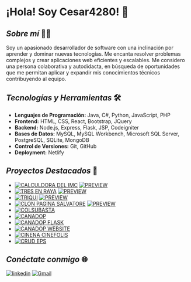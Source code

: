 # ¡Hola! Soy Cesar4280! 👋

## *Sobre mí* 👨‍💻
Soy un apasionado desarrollador de software con una inclinación por aprender y dominar nuevas tecnologías. Me encanta resolver problemas complejos y crear aplicaciones web eficientes y escalables. Me considero una persona colaborativa y autodidacta, en búsqueda de oportunidades que me permitan aplicar y expandir mis conocimientos técnicos contribuyendo al equipo.

## *Tecnologías y Herramientas* 🛠️
- **Lenguajes de Programación:** Java, C#, Python, JavaScript, PHP
- **Frontend:** HTML, CSS, React, Bootstrap, JQuery
- **Backend:** Node.js, Express, Flask, JSP, Codeigniter
- **Bases de Datos:** MySQL, MySQL Workbench, Microsoft SQL Server, PostgreSQL, SQLite, MongoDB
- **Control de Versiones:** Git, GitHub
- **Deployment:** Netlify

## *Proyectos Destacados* 🌟
- [![CALCULDORA DEL IMC](https://img.shields.io/badge/CALCULDORA%20DEL%20IMC-grey?style=for-the-badge&logo=javascript)](https://github.com/Cesar4280/steam-academy/tree/main/body_mass_corporal) [![PREVIEW](https://img.shields.io/badge/PREVISUALIZAR-FFD569?style=for-the-badge)](https://body-mass-corporal.netlify.app/)
- [![TRES EN RAYA](https://img.shields.io/badge/TRES%20EN%20RAYA-E1DCED?style=for-the-badge&logo=bootstrap)](https://github.com/Cesar4280/tic-tac-toe) [![PREVIEW](https://img.shields.io/badge/PREVISUALIZAR-FFD569?style=for-the-badge)](https://tic-tac-toe-vanilla-app.netlify.app/)
- [![TRIQUI](https://img.shields.io/badge/TRIQUI-blue?style=for-the-badge&logo=react)](https://github.com/Cesar4280/dev/tree/main/tic-tac-toe) [![PREVIEW](https://img.shields.io/badge/PREVISUALIZAR-FFD569?style=for-the-badge)](https://tic-tac-toe-by-cesar4280.netlify.app/)
- [![CLON PAGINA SALVATORE](https://img.shields.io/badge/CLON%20PAGINA%20SALVATORE-blue?style=for-the-badge&logo=react)](https://github.com/Cesar4280/pizzeria) [![PREVIEW](https://img.shields.io/badge/PREVISUALIZAR-FFD569?style=for-the-badge)](https://cfajardo.netlify.app/)
- [![COLSUBASTA](https://img.shields.io/badge/COLSUBASTA%20API%20RESTFULL-grey?style=for-the-badge&logo=nodedotjs)](https://github.com/Cesar4280/colsubastas)
- [![CANADOP](https://img.shields.io/badge/CANADOP%20API%20RESTFULL-grey?style=for-the-badge&logo=express)](https://github.com/Cesar4280/canadop-express-restfull-api)
- [![CANADOP FLASK](https://img.shields.io/badge/CANADOP%20API%20FLASK-grey?style=for-the-badge&logo=flask)](https://github.com/Cesar4280/rest-api-flask)
- [![CANADOP WEBSITE](https://img.shields.io/badge/CANADOP%20SITIO%20WEB-grey?style=for-the-badge&logo=codeigniter)](https://github.com/Cesar4280/website-canadop-codeigniter4)
- [![CINENA CINEFOLIS](https://img.shields.io/badge/CINEMA%20CINEFOLIS-grey?style=for-the-badge&logo=python&logoColor=skyblue)](https://github.com/Cesar4280/cine)
- [![CRUD EPS](https://img.shields.io/badge/CRUD%20EPS%20JAVAFX-grey?style=for-the-badge&logo=coffeescript)](https://github.com/Cesar4280/reto-4-ciclo-2)

## *Conéctate conmigo* 🌐
[![linkedin](https://img.shields.io/badge/linkedin-0A66C2?style=for-the-badge&logo=linkedin&logoColor=white)](https://www.linkedin.com/in/cesar4280)
[![Gmail](https://img.shields.io/badge/gmail-EC5353?style=for-the-badge&logo=gmail&logoColor=white)](mailto:cesarjavierfajardoortiz@gmail.com?subject=Contactar%20con%20Cesar4280&body=Me%20gustar%C3%ADa%20que%20hicieras%20parte%20de%20mi%20equipo%20de%20trabajo)